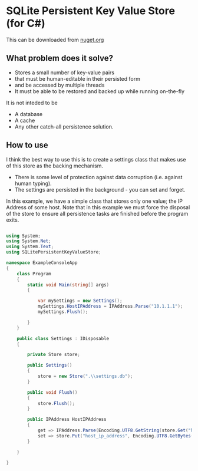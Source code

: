﻿# SQLite Persistent Key Value Store (for C#)
 
This can be downloaded from [nuget.org](https://www.nuget.org/packages/SQLitePersistentKeyValueStore)

## What problem does it solve?

* Stores a small number of key-value pairs
* that must be human-editable in their persisted form
* and be accessed by multiple threads
* It must be able to be restored and backed up while running on-the-fly

It is not inteded to be
* A database
* A cache
* Any other catch-all persistence solution.

## How to use

I think the best way to use this is to create a settings class that makes use of this store as the backing mechanism.

* There is some level of protection against data corruption (i.e. against human typing).
* The settings are persisted in the background - you can set and forget.

In this example, we have a simple class that stores only one value; the IP Address of some host.
Note that in this example we must force the disposal of the store to ensure all persistence tasks are finished before the program exits.

```c#

using System;
using System.Net;
using System.Text;
using SQLitePersistentKeyValueStore;

namespace ExampleConsoleApp
{
    class Program
    {
        static void Main(string[] args)
        {

            var mySettings = new Settings();
            mySettings.HostIPAddress = IPAddress.Parse("10.1.1.1");
            mySettings.Flush();

        }
    }

    public class Settings : IDisposable
    {

        private Store store;

        public Settings()
        {
            store = new Store(".\\settings.db");
        }

        public void Flush()
        {
            store.Flush();
        }

        public IPAddress HostIPAddress
        {
            get => IPAddress.Parse(Encoding.UTF8.GetString(store.Get("host_ip_address")));
            set => store.Put("host_ip_address", Encoding.UTF8.GetBytes(value.ToString()));
        }

    }

}

```
